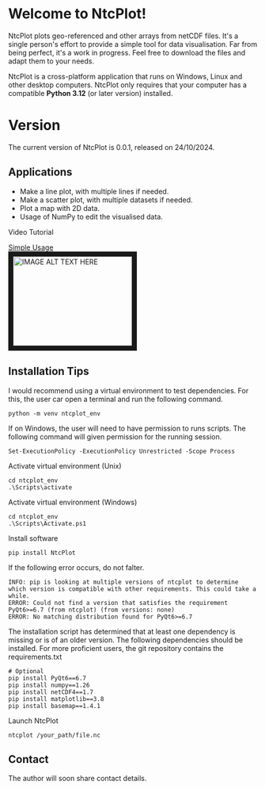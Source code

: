 # Welcome to NtcPlot!  
  
NtcPlot plots geo-referenced and other arrays from netCDF files. It's a single person's effort to provide a simple tool for data visualisation. Far from being perfect, it's a work in progress. Feel free to download the files and adapt them to your needs.   
  
NtcPlot is a cross-platform application that runs on Windows, Linux and other desktop computers. NtcPlot only requires that your computer has a compatible  **Python 3.12** (or later version) installed.  
  
  
# Version  
  
The current version of NtcPlot is 0.0.1, released on 24/10/2024.  
  
## Applications  
  
- Make a line plot, with multiple lines if needed.   
- Make a scatter plot, with multiple datasets if needed.   
- Plot a map with 2D data.   
- Usage of NumPy to edit the visualised data.   
   
 Video Tutorial 

 [Simple Usage](https://youtu.be/9VteB3ffwdw)    
<a href="http://www.youtube.com/watch?feature=player_embedded&v=9VteB3ffwdw
" target="_blank"><img src="http://img.youtube.com/vi/9VteB3ffwdw/0.jpg" 
alt="IMAGE ALT TEXT HERE" width="240" height="180" border="10" /></a>


## Installation Tips  

I would recommend using a virtual environment to test dependencies. For this, the user car open a terminal and run the following command. 
```
python -m venv ntcplot_env
```


If on Windows, the user will need to have permission to runs scripts. The following command will given permission for the running session.
```
Set-ExecutionPolicy -ExecutionPolicy Unrestricted -Scope Process
```
Activate virtual environment (Unix)
```
cd ntcplot_env
.\Scripts\activate
```
Activate virtual environment (Windows)
```
cd ntcplot_env
.\Scripts\Activate.ps1
```
Install  software 
```
pip install NtcPlot
```

If the following error occurs, do not falter. 
``` 
INFO: pip is looking at multiple versions of ntcplot to determine which version is compatible with other requirements. This could take a while.
ERROR: Could not find a version that satisfies the requirement PyQt6>=6.7 (from ntcplot) (from versions: none)
ERROR: No matching distribution found for PyQt6>=6.7
``` 
The installation script has determined that at least one dependency is missing or is of an older version. The following dependencies should be installed. For more proficient users, the git repository contains the requirements.txt
``` 
# Optional
pip install PyQt6==6.7
pip install numpy==1.26
pip install netCDF4==1.7
pip install matplotlib==3.8
pip install basemap==1.4.1
``` 

Launch NtcPlot
``` 
ntcplot /your_path/file.nc
``` 

  
## Contact  
  
The author will soon share contact details.
